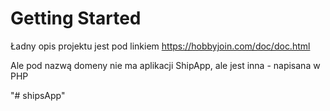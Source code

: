﻿# Getting Started

Ładny opis projektu jest pod linkiem
https://hobbyjoin.com/doc/doc.html

Ale pod nazwą domeny nie ma aplikacji ShipApp, ale jest inna - napisana w PHP

"# shipsApp" 
